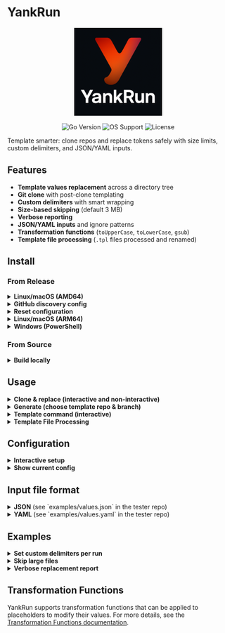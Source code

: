 # YankRun

<div align="center">
  <img src="doc/logo.png" alt="YankRun" width="200">
  <p>
    <img src="https://img.shields.io/badge/Go-1.22%2B-00ADD8?style=flat-square&logo=go" alt="Go Version">
    <img src="https://img.shields.io/badge/OS-Linux%20%7C%20macOS%20%7C%20Windows-darkblue?style=flat-square&logo=windows" alt="OS Support">
    <img src="https://img.shields.io/badge/License-MIT-green?style=flat-square" alt="License">
  </p>
</div>

Template smarter: clone repos and replace tokens safely with size limits, custom delimiters, and JSON/YAML inputs.

## Features

-   **Template values replacement** across a directory tree
-   **Git clone** with post-clone templating
-   **Custom delimiters** with smart wrapping
-   **Size-based skipping** (default 3 MB)
-   **Verbose reporting**
-   **JSON/YAML inputs** and ignore patterns
-   **Transformation functions** (`toUpperCase`, `toLowerCase`, `gsub`)
-   **Template file processing** (`.tpl` files processed and renamed)

## Install

### From Release
<details>
<summary><strong>Linux/macOS (AMD64)</strong></summary>

```sh
curl -L https://github.com/brasa-ai/yankrun/releases/download/stable/yankrun-linux-amd64.tar.gz -o yankrun-linux-amd64.tar.gz
tar -xvf yankrun-linux-amd64.tar.gz yankrun-linux-amd64
chmod +x yankrun-linux-amd64
sudo mv yankrun-linux-amd64 /usr/local/bin/yankrun
```

</details>

<details>
<summary><strong>GitHub discovery config</strong></summary>

You can auto-discover template repos from your GitHub user and/or orgs. All fields are optional; using only orgs is fine.

```yaml
# ~/.yankrun/config.yaml (excerpt)
github:
  orgs: ["brasa-ai", "your-org"]          # one or more orgs (optional)
  user: "your-user"                         # your GitHub user (optional)
  topic: "templates"                        # filter repos by topic (optional)
  prefix: "template-"                       # filter repos by name prefix (optional)
  include_private: true                      # include private repos (requires token)
  token: "GITHUB_TOKEN"                      # optional; for higher rate limits/private
```

Notes:
- If nothing is configured yet, `yankrun generate` will ask for user/orgs inline and save them.
- When both `user` and `orgs` are set, results are merged.

</details>

<details>
<summary><strong>Reset configuration</strong></summary>

```sh
yankrun setup --reset
```

Deletes `~/.yankrun/config.yaml`.

</details>

<details>
<summary><strong>Linux/macOS (ARM64)</strong></summary>

```sh
curl -L https://github.com/brasa-ai/yankrun/releases/download/stable/yankrun-linux-arm64.tar.gz -o yankrun-linux-arm64.tar.gz
tar -xvf yankrun-linux-arm64.tar.gz yankrun-linux-arm64
chmod +x yankrun-linux-arm64
sudo mv yankrun-linux-arm64 /usr/local/bin/yankrun
```

</details>

<details>
<summary><strong>Windows (PowerShell)</strong></summary>

```powershell
Invoke-WebRequest -Uri https://github.com/brasa-ai/yankrun/releases/download/stable/yankrun-windows-amd64.zip -OutFile yankrun-windows-amd64.zip
Expand-Archive -Path yankrun-windows-amd64.zip -DestinationPath .
Move-Item -Path yankrun-windows-amd64/yankrun-windows-amd64.exe -Destination yankrun.exe
```

</details>

### From Source
<details>
<summary><strong>Build locally</strong></summary>

```sh
git clone https://github.com/brasa-ai/yankrun.git
cd yankrun
go build -o yankrun .
sudo mv yankrun /usr/local/bin/
```

Or install with Go:

```sh
go install github.com/brasa-ai/yankrun@latest
```

</details>

## Usage

<details>
<summary><strong>Clone & replace (interactive and non-interactive)</strong></summary>

```sh
# Non-interactive: provide values via --input
yankrun clone \
  --repo https://github.com/brasa-ai/template-tester.git \
  --input examples/values.json \
  --outputDir ./clonedRepo \
  --verbose

# Interactive: prompt for discovered placeholders after clone
yankrun clone \
  --repo git@github.com:brasa-ai/template-tester.git \
  --outputDir ./clonedRepo \
  --prompt --verbose
```

What it does:
- Clones the repository
- Scans for placeholders between your delimiters (defaults: `[[`, `]]`)
- If `-p/--prompt` is set, shows a summary and prompts for values; otherwise uses values from `-i` if provided
- Applies replacements and logs completion

Options:
- `--repo`: Git URL to clone
- `--input`: JSON/YAML with variables (used in non-interactive or as defaults in interactive)
- `--outputDir`: directory to clone into
- `--fileSizeLimit`: skip files larger than this (default `3 mb`)
- `--startDelim`: template start delimiter (default `[[`)
- `--endDelim`: template end delimiter (default `]]`)
- `--prompt` (alias: `--interactive`): ask for values before applying
- `--processTemplates` (alias: `--pt`): process `.tpl` files by evaluating templates and removing `.tpl` suffix
- `--onlyTemplates` (alias: `--ot`): when used with `--processTemplates`, only process `.tpl` files and ignore all other files

</details>

<details>
<summary><strong>Generate (choose template repo & branch)</strong></summary>

```sh
# Configure templates in ~/.yankrun/config.yaml
# templates:
#   - name: "Go App"
#     url: "git@github.com:brasa-ai/template-tester.git"
#     description: "Example templates"
#     default_branch: "main"

# Run interactive generator
yankrun generate --prompt --verbose

# Non-interactive values file and custom delimiters
yankrun generate --input examples/values.json --startDelim "[[{" --endDelim "}]]" --fileSizeLimit "5 mb"
```

What it does:
- Loads configured templates from `~/.yankrun/config.yaml`
- Lets you choose a template and branch
- Clones the selected branch
- Removes `.git` so you start a fresh repo
- Scans placeholders, optionally prompts (`-p`), then applies replacements

</details>

<details>
<summary><strong>Template command (interactive)</strong></summary>

```sh
# Analyze placeholders and prompt for values
yankrun template --dir ./examples/project --prompt

# Use defaults or overrides (YAML values)
yankrun template --dir ./examples/project --input examples/values.yaml --startDelim "[[{" --endDelim "}]]" --fileSizeLimit "5 mb" --prompt --verbose
```

What it does:
- Scans `--dir` for placeholders between your delimiters (defaults: `[[`, `]]`).
- Shows a summary of each placeholder with how many matches were found.
- Pre-fills values from `-i` if provided; prompts for missing ones.
- Applies replacements across the directory and prints a completion message.

</details>

<details>
<summary><strong>Template File Processing</strong></summary>

YankRun can process `.tpl` files by evaluating their template content and removing the `.tpl` suffix. This is useful when you have template files that should be processed and renamed.

```sh
# Process .tpl files in addition to regular templating
yankrun template --dir ./project --input values.json --processTemplates --verbose

# Clone and process .tpl files
yankrun clone --repo https://github.com/user/template.git --input values.yaml --processTemplates

# Process ONLY .tpl files (ignore all other files)
yankrun template --dir ./project --input values.json --processTemplates --onlyTemplates --verbose
```

What it does:
- Finds all files ending with `.tpl` in the target directory (recursively)
- Evaluates template placeholders in these files using the same replacement logic
- Creates new files without the `.tpl` suffix containing the processed content
- Removes the original `.tpl` files
- Skips `.tpl` files in ignored directories (`.git`, `node_modules`, `vendor`, etc.)

Example:
- `README.tpl` → `README` (with placeholders replaced)
- `config.tpl` → `config` (with placeholders replaced)
- `src/main.tpl` → `src/main` (with placeholders replaced)

The `--processTemplates` flag is optional and defaults to `false` to maintain backward compatibility.

**Note**: The `--onlyTemplates` flag requires `--processTemplates` to be set. When used together, YankRun will skip processing all non-`.tpl` files and only process template files.

</details>

## Configuration

<details>
<summary><strong>Interactive setup</strong></summary>

```sh
# Create or update ~/.yankrun/config.yaml
yankrun setup

# Example session
Template start delimiter [[]: [[
Template end delimiter ]]: ]]
File size limit (e.g. 3 mb) [3 mb]: 3 mb
```

Flags always override config defaults if provided.

</details>

<details>
<summary><strong>Show current config</strong></summary>

```sh
yankrun setup --show
```

Outputs:

```text
start_delim: [[
end_delim: ]]
file_size_limit: 3 mb
```

</details>

## Input file format

<details>
<summary><strong>JSON</strong> (see `examples/values.json` in the tester repo)</summary>

```json
{
  "ignore_patterns": ["node_modules", "dist"],
  "variables": [
    { "key": "APP_NAME", "value": "TemplateTester" },
    { "key": "PROJECT_NAME", "value": "DemoProject" },
    { "key": "USER_NAME", "value": "axebyte" },
    { "key": "USER_EMAIL", "value": "user@example.com" },
    { "key": "VERSION", "value": "1.0.0" }
  ]
}
```

Notes:
- If your keys do not include delimiters, YankRun wraps them using your configured delimiters. For example, with start `[[` and end `]]`, `APP_NAME` becomes `[[APP_NAME]]`.
- If your keys already include delimiters, they are used as-is.

</details>

<details>
<summary><strong>YAML</strong> (see `examples/values.yaml` in the tester repo)</summary>

```yaml
ignore_patterns: [node_modules, dist]
variables:
  - key: APP_NAME
    value: TemplateTester
  - key: PROJECT_NAME
    value: DemoProject
  - key: USER_NAME
    value: axebyte
  - key: USER_EMAIL
    value: user@example.com
  - key: VERSION
    value: "1.0.0"
```

</details>

## Examples

<details>
<summary><strong>Set custom delimiters per run</strong></summary>

```sh
yankrun clone --repo git@github.com:brasa-ai/template-tester.git --input examples/values.yaml --outputDir out --startDelim "[[{" --endDelim "}]]"
```

</details>

<details>
<summary><strong>Skip large files</strong></summary>

```sh
yankrun clone --repo git@github.com:brasa-ai/template-tester.git --input examples/values.json --outputDir out --fileSizeLimit "10 mb"
```

</details>

<details>
<summary><strong>Verbose replacement report</strong></summary>

```sh
yankrun clone --repo <repo> --input example.json --outputDir out --verbose
```

## Why YankRun? Practical problems it solves

<details>
<summary><strong>1) Bootstrap a new project from a template</strong></summary>

Problem: You maintain a template repo (CI, lint, base code). You want to create a new project with your org/app names filled in, without carrying over the template’s git history.

Solution:

```sh
# Choose template + branch, clone, remove .git, scan tokens, fill values
yankrun generate --prompt --verbose
```

Outcome: Fresh repo with placeholders (e.g., [[NAME]], [[PROJECT_NAME]]) replaced and no template history.

</details>

<details>
<summary><strong>2) Rollout org-wide config changes across many files</strong></summary>

Problem: You have dozens of files with tokens for company, team, emails, or versions. Manual search/replace is error-prone.

Solution:

```sh
# Define values once
cat > values.json << 'EOF'
{
  "variables": [
    { "key": "COMPANY", "value": "Acme Corp" },
    { "key": "TEAM", "value": "Platform" },
    { "key": "VERSION", "value": "2.1.0" }
  ]
}
EOF

# Apply everywhere safely with size limits
yankrun template --dir . --input values.json --fileSizeLimit "5 mb" --verbose
```

Outcome: Consistent updates with a per-file replacement report, skipping large/binary files.

</details>

<details>
<summary><strong>3) Customize a sample app quickly (no prompts)</strong></summary>

Problem: You want a non-interactive pipeline (CI/CD) to stamp out a project with predetermined values.

Solution:

```sh
yankrun clone \
  --repo git@github.com:brasa-ai/template-tester.git \
  --input examples/values.json \
  --outputDir ./my-app \
  --startDelim "[[{" --endDelim "}]]" \
  --verbose
```

Outcome: Fully templated project ready for commit in automated flows.

</details>


</details>

## Transformation Functions

YankRun supports transformation functions that can be applied to placeholders to modify their values. For more details, see the [Transformation Functions documentation](doc/functions.md).
